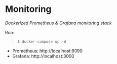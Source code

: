 # Monitoring

*Dockerized Prometheus & Grafana monitoring stack*

Run:

> `$ docker-compose up -d`

- Prometheus: http://localhost:9090
- Grafana: http://localhost:3000
